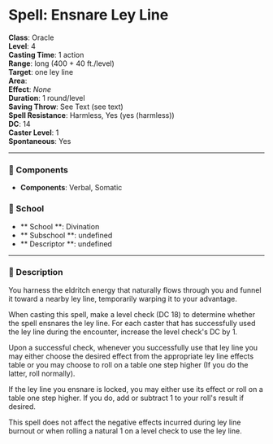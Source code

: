 
# Spell: Ensnare Ley Line
**Class**: Oracle  
**Level**: 4  
**Casting Time**: 1 action  
**Range**: long (400 + 40 ft./level)  
**Target**: one ley line  
**Area**:   
**Effect**: _None_  
**Duration**: 1 round/level  
**Saving Throw**: See Text (see text)  
**Spell Resistance**: Harmless, Yes (yes (harmless))  
**DC**: 14  
**Caster Level**: 1  
**Spontaneous**: Yes

---

### 🔮 Components
- **Components**: Verbal, Somatic

### 🏫 School
- ** School **: Divination
- ** Subschool **: undefined
- ** Descriptor **: undefined
---

### 📜 Description
You harness the eldritch energy that naturally flows through you and funnel it toward a nearby ley line, temporarily warping it to your advantage.

When casting this spell, make a level check (DC 18) to determine whether the spell ensnares the ley line. For each caster that has successfully used the ley line during the encounter, increase the level check's DC by 1.

Upon a successful check, whenever you successfully use that ley line you may either choose the desired effect from the appropriate ley line effects table or you may choose to roll on a table one step higher (If you do the latter, roll normally).

If the ley line you ensnare is locked, you may either use its effect or roll on a table one step higher. If you do, add or subtract 1 to your roll's result if desired.

This spell does not affect the negative effects incurred during ley line burnout or when rolling a natural 1 on a level check to use the ley line.
